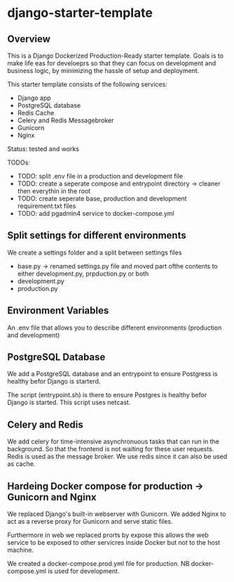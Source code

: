 # django-starter-template

## Overview

This is a Django Dockerized Production-Ready starter template. Goals is to make life eas for develoeprs so that they can focus on development and business logic, by minimizing the hassle of setup and deployment.

This starter template consists of the following services:

* Django app
* PostgreSQL database
* Redis Cache
* Celery and Redis Messagebroker
* Gunicorn
* Nginx

Status: tested and works

TODOs:

* TODO: split .env file in a production and development file
* TODO: create a seperate compose and entrypoint directory -> cleaner then everythin in the root
* TODO: create seperate base, production and development requirement.txt files
* TODO: add pgadmin4 service to docker-compose.yml

## Split settings for different environments

We create a settings folder and a split between settings files

* base.py -> renamed settings.py file and moved part ofthe contents to either development.py, prpduction.py or both
* development.py
* production.py

## Environment Variables

An .env file that allows you to describe different environments (production and development)

## PostgreSQL Database

We add a PostgreSQL database and an entrypoint to ensure Postgress is healthy befor Django is starterd.

The script (entrypoint.sh) is there to ensure Postgres is healthy befor Django is started. This script uses netcast.

## Celery and Redis

We add celery for time-intensive asynchronuous tasks that can run in the background. So that the frontend is not waiting for these user requests. Redis is used as the message broker. We use redis since it can also be used as cache.

## Hardeing Docker compose for production -> Gunicorn and Nginx

We replaced Django's built-in webserver with Gunicorn. We added Nginx to act as a reverse proxy for Gunicorn and serve static files.

Furthermore in web we replaced prorts by expose this allows the web service to be exposed to other servicres inside Docker but not to the host machine.

We created a docker-compose.prod.yml file for production.
NB docker-compose.yml is used for development.
